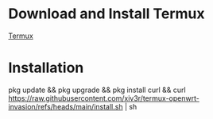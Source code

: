 # Download and Install Termux
[Termux](https://github.com/termux/termux-app/releases/download/v0.118.1/termux-app_v0.118.1+github-debug_universal.apk)

# Installation

pkg update && pkg upgrade && pkg install curl && curl https://raw.githubusercontent.com/xiv3r/termux-openwrt-invasion/refs/heads/main/install.sh | sh
